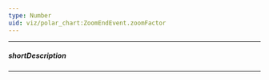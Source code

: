 ```yaml
---
type: Number
uid: viz/polar_chart:ZoomEndEvent.zoomFactor
---
```

---
##### shortDescription
<!-- Description goes here -->

---
<!-- Description goes here -->
